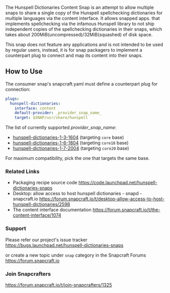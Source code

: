 The Hunspell Dictionaries Content Snap is an attempt to allow multiple snaps to share a single copy of the Hunspell spellchecking dictionaries for multiple languages via the content interface.  It allows snapped apps. that implements spellchecking via the infamous Hunspell library to not ship independent copies of the spellchecking dictionaries in their snaps, which takes about 200MiB(uncompressed)/32MiB(squashed) of disk space.

This snap does not feature any applications and is not intended to be used by regular users, instead, it is for snap packagers to implement a counterpart plug to connect and map its content into their snaps.

## How to Use ##
The consumer snap's snapcraft.yaml must define a counterpart plug for connection:

```yaml
plugs:
  hunspell-dictionaries:
    interface: content
    default-provider: _provider_snap_name_
    target: $SNAP/usr/share/hunspell
```

The list of currently supported _provider_snap_name_:

* [hunspell-dictionaries-1-3-1604](https://snapcraft.io/hunspell-dictionaries-1-3-1604) (targeting `core` base)
* [hunspell-dictionaries-1-6-1804](https://snapcraft.io/hunspell-dictionaries-1-6-1804) (targeting `core18` base)
* [hunspell-dictionaries-1-7-2004](https://snapcraft.io/hunspell-dictionaries-1-7-2004) (targeting `core20` base)

For maximum compatibility, pick the one that targets the same base.

### Related Links ###
* Packaging recipe source code
  <https://code.launchpad.net/hunspell-dictionaries-snaps>
* Desktop: allow access to host hunspell dictionaries - snapd - snapcraft.io
  <https://forum.snapcraft.io/t/desktop-allow-access-to-host-hunspell-dictionaries/2598>
* The content interface documentation
  <https://forum.snapcraft.io/t/the-content-interface/1074>

### Support ###
Please refer our project's issue tracker
<https://bugs.launchpad.net/hunspell-dictionaries-snaps>

or create a new topic under `snap` category in the Snapcraft Forums
<https://forum.snapcraft.io>

### Join Snapcrafters ###
<https://forum.snapcraft.io/t/join-snapcrafters/1325>